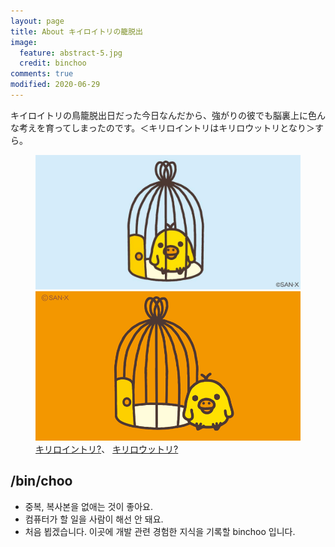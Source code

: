 ```yaml
---
layout: page
title: About キイロイトリの籠脱出
image:
  feature: abstract-5.jpg
  credit: binchoo
comments: true
modified: 2020-06-29
---
```


キイロイトリの鳥籠脱出日だった今日なんだから、強がりの彼でも脳裏上に色んな考えを育ってしまったのです。＜キリロイントリはキリロウットリとなり＞すら。

<figure class="half">
	<a href="/images/intori.jpg"><img src="/images/intori.jpg" /></a>
	<a href="/images/outtori.png"><img src="/images/outtori.png" /></a>
	<figcaption>
        <a href="https://twitter.com/korilakkuma_15/status/656424849745825792">キリロイントリ?</a>、
        <a href="https://twitter.com/rilakkuma_gyr/status/1130246006224883713">キリロウットリ?</a>
    </figcaption>
</figure>


## /bin/choo

* 중복, 복사본을 없애는 것이 좋아요.
* 컴퓨터가 할 일을 사람이 해선 안 돼요.
* 처음 뵙겠습니다. 이곳에 개발 관련 경험한 지식을 기록할 binchoo 입니다.
